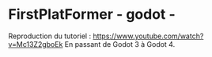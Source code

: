 # FirstPlatFormer - godot -

Reproduction du tutoriel : https://www.youtube.com/watch?v=Mc13Z2gboEk En passant de Godot 3 à Godot 4.
